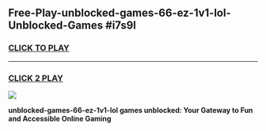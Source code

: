 
## Free-Play-unblocked-games-66-ez-1v1-lol-Unblocked-Games #i7s9l
<h3>
<a href="https://news.freeplayer.one?title=unblocked-games-66-ez-1v1-lol&ref=8M">CLICK TO PLAY</a></h3>
<hr>

<h3>
<a href="https://news.freeplayer.one?title=unblocked-games-66-ez-1v1-lol&ref=8M">CLICK 2 PLAY</a>
  
</h3>

<a href="https://news.freeplayer.one?title=unblocked-games-66-ez-1v1-lol&ref=8M"><img src="https://clearcache.store/games.png"></a>


**unblocked-games-66-ez-1v1-lol games unblocked: Your Gateway to Fun and Accessible Online Gaming**

